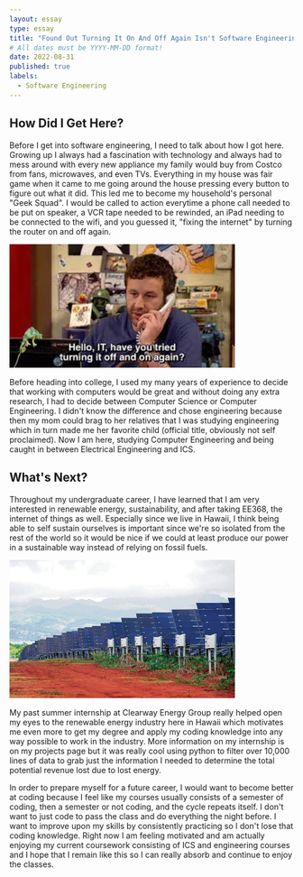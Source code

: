 ```yaml
---
layout: essay
type: essay
title: "Found Out Turning It On And Off Again Isn't Software Engineering!"
# All dates must be YYYY-MM-DD format!
date: 2022-08-31
published: true
labels:
  - Software Engineering
---
```


## How Did I Get Here?
Before I get into software engineering, I need to talk about how I got here. Growing up I always had a fascination with technology and always had to mess around with every new appliance my family would buy from Costco from fans, microwaves, and even TVs. Everything in my house was fair game when it came to me going around the house pressing every button to figure out what it did. This led me to become my household's personal "Geek Squad". I would be called to action everytime a phone call needed to be put on speaker, a VCR tape needed to be rewinded, an iPad needing to be connected to the wifi, and you guessed it, "fixing the internet" by turning the router on and off again. 

<img width="400px" class="rounded float-start pe-4" src="../img/IT.jpeg">

Before heading into college, I used my many years of experience to decide that working with computers would be great and without doing any extra research, I had to decide between Computer Science or Computer Engineering. I didn't know the difference and chose engineering because then my mom could brag to her relatives that I was studying engineering which in turn made me her favorite child (official title, obviously not self proclaimed). Now I am here, studying Computer Engineering and being caught in between Electrical Engineering and ICS.

## What's Next?
Throughout my undergraduate career, I have learned that I am very interested in renewable energy, sustainability, and after taking EE368, the internet of things as well. Especially since we live in Hawaii, I think being able to self sustain ourselves is important since we're so isolated from the rest of the world so it would be nice if we could at least produce our power in a sustainable way instead of relying on fossil fuels. 

<img width="400px" class="rounded float-start pe-4" src="../img/solar.jpg">

My past summer internship at Clearway Energy Group really helped open my eyes to the renewable energy industry here in Hawaii which motivates me even more to get my degree and apply my coding knowledge into any way possible to work in the industry. More information on my internship is on my projects page but it was really cool using python to filter over 10,000 lines of data to grab just the information I needed to determine the total potential revenue lost due to lost energy.


In order to prepare myself for a future career, I would want to become better at coding because I feel like my courses usually consists of a semester of coding, then a semester or not coding, and the cycle repeats itself. I don't want to just code to pass the class and do everything the night before. I want to improve upon my skills by consistently practicing so I don't lose that coding knowledge. Right now I am feeling motivated and am actually enjoying my current coursework consisting of ICS and engineering courses and I hope that I remain like this so I can really absorb and continue to enjoy the classes.
